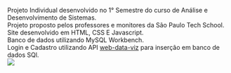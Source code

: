 Projeto Individual desenvolvido no 1° Semestre do curso de Análise e Desenvolvimento de Sistemas.<br>
Projeto proposto pelos professores e monitores da São Paulo Tech School.<br>
Site desenvolvido em HTML, CSS E Javascript.<br>
Banco de dados utilizando MySQL Workbench.<br>
Login e Cadastro utilizando API <a href="https://github.com/BandTec/web-data-viz">web-data-viz</a> para inserção em banco de dados SQl.<br>
<img src="https://user-images.githubusercontent.com/46379117/192358781-9ca879e4-e55e-4d0d-b876-f9a4a2ed9ae8.png">
